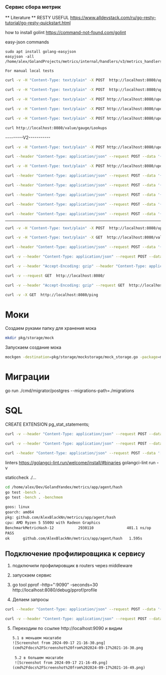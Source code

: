 ### Сервис сбора метрик

** Literature **
RESTY USEFUL
https://www.alldevstack.com/ru/go-resty-tutorial/go-resty-quickstart.html

how to install golint
https://command-not-found.com/golint

easy-json commands
```
sudo apt install golang-easyjson
easyjson -all /home/alex/GolandProjects/metrics/internal/handlers/v3/metrics_handlers_response.go 
```

```
For manual local tests
```

```bash
curl -v -H "Content-Type: text/plain" -X POST  http://localhost:8080/update/gauge/param1/2
```

```bash
curl -v -H "Content-Type: text/plain" -X POST  http://localhost:8080/update/gauge1/param1/2
```


```bash
curl -v -H "Content-Type: text/plain" -X POST http://localhost:8080/update/counter/testCounter1/10
```


```bash
curl -v -H "Content-Type: text/plain" -X POST http://localhost:8080/update/gauge/testGauge/111
```

```bash
curl -v -H "Content-Type: text/plain" -X POST http://localhost:8080/update/gauge/Lookups/20.4
```

```bash
curl http://localhost:8080/value/gauge/Lookups
```

---------V2-----------
```bash
curl -v -H "Content-Type: text/plain" -X POST http://localhost:8080/update/gauge/Lookups/21.4
```
```bash
curl --header "Content-Type: application/json" --request POST --data '{"id":"Lookups","type":"gauge"}' http://localhost:8080/value/
```


```bash
curl -v -H "Content-Type: text/plain" -X POST http://localhost:8080/update/counter/testCounter1/10
```
```bash
curl --header "Content-Type: application/json" --request POST --data '{"id":"testCounter1","type":"counter"}' http://localhost:8080/value/
```



```bash
curl --header "Content-Type: application/json" --request POST --data '{"id":"testCounter1","type":"counter","delta":10}' http://localhost:8080/update/
```
```bash
curl --header "Content-Type: application/json" --request POST --data '{"id":"testCounter1","type":"counter"}' http://localhost:8080/value/
```


```bash
curl --header "Content-Type: application/json" --request POST --data '{"id":"testGauge","type":"gauge","value":465528.39165260154}' http://localhost:8080/update/
```
```bash
curl --header "Content-Type: application/json" --request POST --data '{"id":"testGauge","type":"gauge"}' http://localhost:8080/value/
```


----------------
```bash
curl -v -H "Content-Type: text/plain" -X POST  http://localhost:8080/update/gauge/param2/2
```
```bash
curl -v -H "Content-Type: text/plain" -X GET  http://localhost:8080/value/gauge/param2
```
```bash
curl --header "Content-Type: application/json" --request POST --data '{"id":"testCounter14","type":"counter","delta":10}' http://localhost:8080/update/
```
```bash
curl -v --header "Content-Type: application/json" --request POST --data '{"id":"testCounter14","type":"counter"}' http://localhost:8080/value/
```
```bash
curl -v --header "Accept-Encoding: gzip" --header "Content-Type: application/json" --request POST --data '{"id":"test_counter","type":"counter"}' http://localhost:8080/value/ --compressed
```

```bash
curl -v --request GET  http://localhost:8080/
```

```bash
curl -v --header "Accept-Encoding: gzip" --request GET  http://localhost:8080/ --compressed
```

```bash
curl -v -X GET  http://localhost:8080/ping
```

# Моки
Создаем руками папку для хранения мока
```bash
mkdir pkg/storage/mock
```
Запускаем создание мока 
```bash
mockgen -destination=pkg/storage/mockstorage/mock_storage.go -package=mockstorage github.com/AlexBlackNn/metrics/internal/services/metricsservice MetricsStorage,HealthChecker
```

# Миграции 
go run ./cmd/migrator/postgres  --migrations-path=./migrations

# SQL 
CREATE EXTENSION pg_stat_statements; 


```bash
curl -v --header "Content-Type: application/json" --request POST --data '{"id":"test_counter","type":"counter"}' http://localhost:8080/value/
```
```bash
curl -v --header "Content-Type: application/json" --request POST --data '{"id":"test_gauge","type":"gauge"}' http://localhost:8080/value/
```

```bash
curl --header "Content-Type: application/json" --request POST --data '[{"id":"testGaugeMult","type":"gauge","value":465528.39165260154},{"id":"testGauge1Mult","type":"gauge","value":123.39165260154} ]' http://localhost:8080/updates/
```




linters
https://golangci-lint.run/welcome/install/#binaries
golangci-lint run -v

staticcheck ./...


```bash
cd /home/alex/Dev/GolandYandex/metrics/app/agent/hash
go test -bench .
go test -bench . -benchmem 
```

```bash
goos: linux
goarch: amd64
pkg: github.com/AlexBlackNn/metrics/app/agent/hash
cpu: AMD Ryzen 5 5500U with Radeon Graphics         
BenchmarkMetricHash-12           2930110               401.1 ns/op           176 B/op          4 allocs/op
PASS
ok      github.com/AlexBlackNn/metrics/app/agent/hash   1.595s
```


## Подключение профилировщика к сервису

1. подключили профилировщик в routers через middleware
2. запускаем сервис 
3.  go tool pprof -http=":9090" -seconds=30 http://localhost:8080/debug/pprof/profile 

4. Делаем запросы 
```bash
curl --header "Content-Type: application/json" --request POST --data '{"id":"testCounter14","type":"counter","delta":10}' http://localhost:8080/update/
```
```bash
curl -v --header "Content-Type: application/json" --request POST --data '{"id":"testCounter14","type":"counter"}' http://localhost:8080/value/
```

5. Переходим по ссылке http://localhost:9090 и видим
   
       5.1 в меньшем масштабе
       ![Screenshot from 2024-09-17 21-16-30.png](cmd%2Fdocs%2FScreenshot%20from%202024-09-17%2021-16-30.png
        
        5.2 в большем масштабе
        ![Screenshot from 2024-09-17 21-16-49.png](cmd%2Fdocs%2FScreenshot%20from%202024-09-17%2021-16-49.png)
   